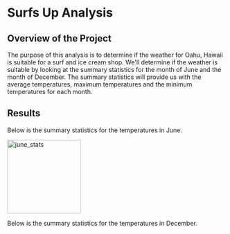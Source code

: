 # Surfs Up Analysis

## Overview of the Project

The purpose of this analysis is to determine if the weather for Oahu, Hawaii is suitable for a surf and ice cream shop. We'll determine if the weather is suitable by looking at the summary statistics for the month of June and the month of December. The summary statistics will provide us with the average temperatures, maximum temperatures and the minimum temperatures for each month.

## Results
Below is the summary statistics for the temperatures in June.

<img width="170" alt="june_stats" src="https://user-images.githubusercontent.com/106712521/185769226-593030d0-5042-4955-ad16-8992cc2e7b0f.png">



Below is the summary statistics for the temperatures in December.


